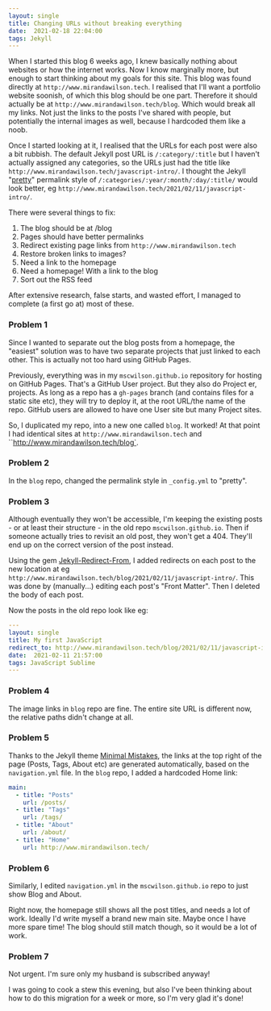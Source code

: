 ```yaml
---
layout: single
title: Changing URLs without breaking everything
date:  2021-02-18 22:04:00
tags: Jekyll
---
```

When I started this blog 6 weeks ago, I knew basically nothing about websites or how the internet works. Now I know marginally more, but enough to start thinking about my goals for this site. This blog was found directly at `http://www.mirandawilson.tech`. I realised that I'll want a portfolio website soonish, of which this blog should be one part. Therefore it should actually be at `http://www.mirandawilson.tech/blog`. Which would break all my links. Not just the links to the posts I've shared with people, but potentially the internal images as well, because I hardcoded them like a noob.  

Once I started looking at it, I realised that the URLs for each post were also a bit rubbish. The default Jekyll post URL is `/:category/:title` but I haven't actually assigned any categories, so the URLs just had the title like `http://www.mirandawilson.tech/javascript-intro/`. I thought the Jekyll "[pretty](https://jekyllrb.com/docs/permalinks/)" permalink style of `/:categories/:year/:month/:day/:title/` would look better, eg `http://www.mirandawilson.tech/2021/02/11/javascript-intro/`.  

There were several things to fix:
1. The blog should be at /blog
2. Pages should have better permalinks
3. Redirect existing page links from `http://www.mirandawilson.tech`
4. Restore broken links to images?
5. Need a link to the homepage
5. Need a homepage! With a link to the blog
6. Sort out the RSS feed  

After extensive research, false starts, and wasted effort, I managed to complete (a first go at) most of these.  

### Problem 1
Since I wanted to separate out the blog posts from a homepage, the "easiest" solution was to have two separate projects that just linked to each other. This is actually not too hard using GitHub Pages.  

Previously, everything was in my `mscwilson.github.io` repository for hosting on GitHub Pages. That's a GitHub User project. But they also do Project er, projects. As long as a repo has a `gh-pages` branch (and contains files for a static site etc), they will try to deploy it, at the root URL/the name of the repo. GitHub users are allowed to have one User site but many Project sites.  

So, I duplicated my repo, into a new one called `blog`. It worked! At that point I had identical sites at `http://www.mirandawilson.tech` and ``http://www.mirandawilson.tech/blog`.

### Problem 2
In the `blog` repo, changed the permalink style in `_config.yml` to "pretty".

### Problem 3
Although eventually they won't be accessible, I'm keeping the existing posts  - or at least their structure - in the old repo `mscwilson.github.io`. Then if someone actually tries to revisit an old post, they won't get a 404. They'll end up on the correct version of the post instead.    

Using the gem [Jekyll-Redirect-From](https://github.com/jekyll/jekyll-redirect-from), I added redirects on each post to the new location at eg `http://www.mirandawilson.tech/blog/2021/02/11/javascript-intro/`. This was done by (manually...) editing each post's "Front Matter". Then I deleted the body of each post.

Now the posts in the old repo look like eg:  
```yaml
---
layout: single
title: My first JavaScript
redirect_to: http://www.mirandawilson.tech/blog/2021/02/11/javascript-intro/
date:  2021-02-11 21:57:00
tags: JavaScript Sublime
---
```

### Problem 4
The image links in `blog` repo are fine. The entire site URL is different now, the relative paths didn't change at all.  

### Problem 5
Thanks to the Jekyll theme [Minimal Mistakes](https://mmistakes.github.io/minimal-mistakes/), the links at the top right of the page (Posts, Tags, About etc) are generated automatically, based on the `navigation.yml` file. In the `blog` repo, I added a hardcoded Home link:    

```yaml
main:
  - title: "Posts"
    url: /posts/
  - title: "Tags"
    url: /tags/
  - title: "About"
    url: /about/
  - title: "Home"
    url: http://www.mirandawilson.tech/
```

### Problem 6
Similarly, I edited `navigation.yml` in the `mscwilson.github.io` repo to just show Blog and About.  

Right now, the homepage still shows all the post titles, and needs a lot of work. Ideally I'd write myself a brand new main site. Maybe once I have more spare time! The blog should still match though, so it would be a lot of work.  

### Problem 7
Not urgent. I'm sure only my husband is subscribed anyway!  

I was going to cook a stew this evening, but also I've been thinking about how to do this migration for a week or more, so I'm very glad it's done!
